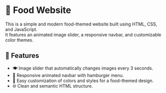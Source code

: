 # 🍔 Food Website

This is a simple and modern food-themed website built using HTML, CSS, and JavaScript.  
It features an animated image slider, a responsive navbar, and customizable color themes.

## 🚀 Features

- 🍽️ Image slider that automatically changes images every 3 seconds.
- 🍕 Responsive animated navbar with hamburger menu.
- 🎨 Easy customization of colors and styles for a food-themed design.
- 🌐 Clean and semantic HTML structure.